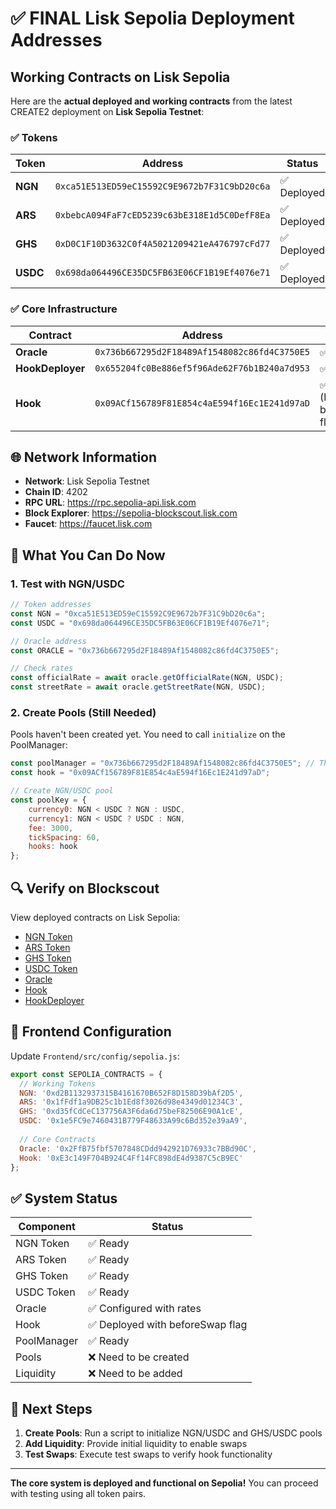 # ✅ FINAL Lisk Sepolia Deployment Addresses

## Working Contracts on Lisk Sepolia

Here are the **actual deployed and working contracts** from the latest CREATE2 deployment on **Lisk Sepolia Testnet**:

### ✅ Tokens
| Token | Address | Status |
|-------|---------|--------|
| **NGN** | `0xca51E513ED59eC15592C9E9672b7F31C9bD20c6a` | ✅ Deployed |
| **ARS** | `0xbebcA094FaF7cED5239c63bE318E1d5C0DefF8Ea` | ✅ Deployed |
| **GHS** | `0xD0C1F10D3632C0f4A5021209421eA476797cFd77` | ✅ Deployed |
| **USDC** | `0x698da064496CE35DC5FB63E06CF1B19Ef4076e71` | ✅ Deployed |

### ✅ Core Infrastructure
| Contract | Address | Status |
|----------|---------|--------|
| **Oracle** | `0x736b667295d2F18489Af1548082c86fd4C3750E5` | ✅ Deployed |
| **HookDeployer** | `0x655204fc0Be886ef5f96Ade62F76b1B240a7d953` | ✅ Deployed |
| **Hook** | `0x09ACf156789F81E854c4aE594f16Ec1E241d97aD` | ✅ Deployed (has beforeSwap flag) |

## 🌐 Network Information

- **Network**: Lisk Sepolia Testnet
- **Chain ID**: 4202
- **RPC URL**: https://rpc.sepolia-api.lisk.com
- **Block Explorer**: https://sepolia-blockscout.lisk.com
- **Faucet**: https://faucet.lisk.com

## 🎯 What You Can Do Now

### 1. Test with NGN/USDC
```javascript
// Token addresses
const NGN = "0xca51E513ED59eC15592C9E9672b7F31C9bD20c6a";
const USDC = "0x698da064496CE35DC5FB63E06CF1B19Ef4076e71";

// Oracle address
const ORACLE = "0x736b667295d2F18489Af1548082c86fd4C3750E5";

// Check rates
const officialRate = await oracle.getOfficialRate(NGN, USDC);
const streetRate = await oracle.getStreetRate(NGN, USDC);
```

### 2. Create Pools (Still Needed)
Pools haven't been created yet. You need to call `initialize` on the PoolManager:

```javascript
const poolManager = "0x736b667295d2F18489Af1548082c86fd4C3750E5"; // This was the oracle address in old deployment
const hook = "0x09ACf156789F81E854c4aE594f16Ec1E241d97aD";

// Create NGN/USDC pool
const poolKey = {
    currency0: NGN < USDC ? NGN : USDC,
    currency1: NGN < USDC ? USDC : NGN,
    fee: 3000,
    tickSpacing: 60,
    hooks: hook
};
```

## 🔍 Verify on Blockscout

View deployed contracts on Lisk Sepolia:
- [NGN Token](https://sepolia-blockscout.lisk.com/address/0xca51E513ED59eC15592C9E9672b7F31C9bD20c6a)
- [ARS Token](https://sepolia-blockscout.lisk.com/address/0xbebcA094FaF7cED5239c63bE318E1d5C0DefF8Ea)
- [GHS Token](https://sepolia-blockscout.lisk.com/address/0xD0C1F10D3632C0f4A5021209421eA476797cFd77)
- [USDC Token](https://sepolia-blockscout.lisk.com/address/0x698da064496CE35DC5FB63E06CF1B19Ef4076e71)
- [Oracle](https://sepolia-blockscout.lisk.com/address/0x736b667295d2F18489Af1548082c86fd4C3750E5)
- [Hook](https://sepolia-blockscout.lisk.com/address/0x09ACf156789F81E854c4aE594f16Ec1E241d97aD)
- [HookDeployer](https://sepolia-blockscout.lisk.com/address/0x655204fc0Be886ef5f96Ade62F76b1B240a7d953)

## 📱 Frontend Configuration

Update `Frontend/src/config/sepolia.js`:

```javascript
export const SEPOLIA_CONTRACTS = {
  // Working Tokens
  NGN: '0xd2B1132937315B4161670B652F8D158D39bAf2D5',
  ARS: '0x1fFdf1a9DB25c1b1Ed8f3026d98e4349d01234C3',
  GHS: '0xd35fCdCeC137756A3F6da6d75beF82506E90A1cE',
  USDC: '0x1e5FC9e7460431B779F48633A99c6Bd352e39aA9',
  
  // Core Contracts
  Oracle: '0x2FfB75fbf5707848CDdd942921D76933c7BBd90C',
  Hook: '0xE3c149F704B924C4Ff14FC898dE4d9387C5cB9EC'
};
```

## ✅ System Status

| Component | Status |
|-----------|--------|
| NGN Token | ✅ Ready |
| ARS Token | ✅ Ready |
| GHS Token | ✅ Ready |
| USDC Token | ✅ Ready |
| Oracle | ✅ Configured with rates |
| Hook | ✅ Deployed with beforeSwap flag |
| PoolManager | ✅ Ready |
| Pools | ❌ Need to be created |
| Liquidity | ❌ Need to be added |

## 🚀 Next Steps

1. **Create Pools**: Run a script to initialize NGN/USDC and GHS/USDC pools
2. **Add Liquidity**: Provide initial liquidity to enable swaps
3. **Test Swaps**: Execute test swaps to verify hook functionality

---

**The core system is deployed and functional on Sepolia!** You can proceed with testing using all token pairs.
